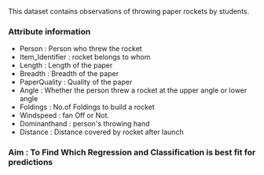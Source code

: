 This dataset contains observations of throwing paper rockets by students.

### Attribute information

* Person : Person who threw the rocket
* Item_Identifier : rocket belongs to whom
* Length : Length of the paper
* Breadth : Breadth of the paper
* PaperQuality : Quality of the paper
* Angle : Whether the person threw a rocket at the upper angle or lower angle
* Foldings : No.of Foldings to build a rocket
* Windspeed : fan Off or Not.
* Dominanthand : person's throwing hand
* Distance : Distance covered by rocket after launch

### Aim : To Find Which Regression and Classification is best fit for predictions
